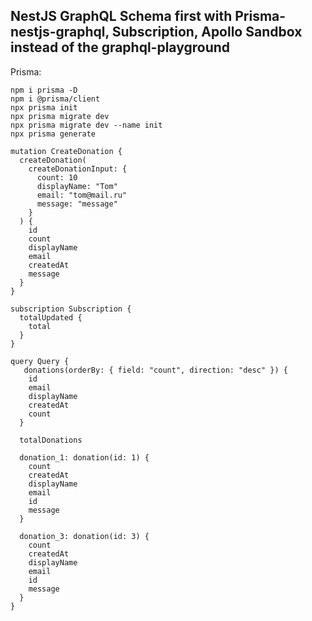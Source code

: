 ## NestJS GraphQL Schema first with Prisma-nestjs-graphql, Subscription, Apollo Sandbox instead of the graphql-playground

Prisma:

```
npm i prisma -D
npm i @prisma/client
npx prisma init
npx prisma migrate dev
npx prisma migrate dev --name init
npx prisma generate
```

```
mutation CreateDonation {
  createDonation(
    createDonationInput: {
      count: 10
      displayName: "Tom"
      email: "tom@mail.ru"
      message: "message"
    }
  ) {
    id
    count
    displayName
    email
    createdAt
    message
  }
}

subscription Subscription {
  totalUpdated {
    total
  }
}

query Query {
   donations(orderBy: { field: "count", direction: "desc" }) {
    id
    email
    displayName
    createdAt
    count
  }

  totalDonations

  donation_1: donation(id: 1) {
    count
    createdAt
    displayName
    email
    id
    message
  }

  donation_3: donation(id: 3) {
    count
    createdAt
    displayName
    email
    id
    message
  }
}
```